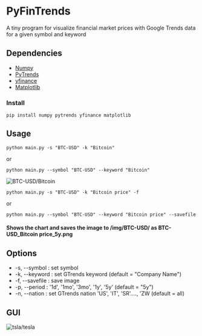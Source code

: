 # PyFinTrends
A tiny program for visualize financial market prices with Google Trends data for a given symbol and keyword

## Dependencies
- [Numpy](https://pypi.org/project/numpy/)
- [PyTrends](https://pypi.org/project/pytrends/)
- [yfinance](https://pypi.org/project/yfinance/)
- [Matplotlib](https://pypi.org/project/matplotlib/)
### Install

```
pip install numpy pytrends yfinance matplotlib
```
## Usage
```
python main.py -s "BTC-USD" -k "Bitcoin"
```
or 
```
python main.py --symbol "BTC-USD" --keyword "Bitcoin"
```

![BTC-USD/Bitcoin](https://github.com/Wonkysouce/img/blob/master/BTC-USD%20.png?raw=true "Example")
```
python main.py -s "BTC-USD" -k "Bitcoin price" -f
```
or 
```
python main.py --symbol "BTC-USD" --keyword "Bitcoin price" --savefile
```
#### Shows the chart and saves the image to /img/BTC-USD/ as BTC-USD_Bitcoin price_5y.png
## Options
- -s, --symbol : set symbol  
- -k, --keyword : set GTrends keyword (default = "Company Name")
- -f, --savefile : save image
- -p, --period : '1d', '1mo', '3mo', '1y', '5y' (default = "5y")
- -n, --nation : set GTrends nation 'US', 'IT', 'SR'...., 'ZW (default = all)

## GUI
![tsla/tesla](https://github.com/Wonkysouce/img/blob/master/gui.bmp?raw=true "Example")


